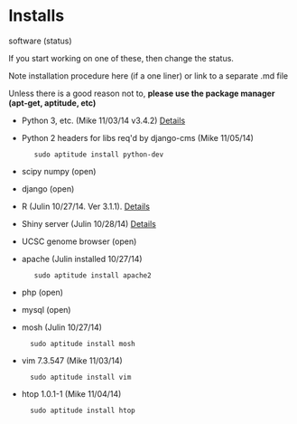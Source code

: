 # Installs

software (status)

If you start working on one of these, then change the status.

Note installation procedure here (if a one liner) or link to a separate .md file

Unless there is a good reason not to, __please use the package manager (apt-get, aptitude, etc)__

* Python 3, etc. (Mike 11/03/14 v3.4.2) [Details](https://github.com/jnmaloof/debian-lab-server/blob/master/python3_install.md)
* Python 2 headers for libs req'd by django-cms (Mike 11/05/14)

         sudo aptitude install python-dev

* scipy numpy (open)
* django (open)
* R (Julin 10/27/14.  Ver 3.1.1).  [Details](https://github.com/jnmaloof/debian-lab-server/blob/master/r_install.md)
* Shiny server (Julin 10/28/14) [Details](https://github.com/jnmaloof/debian-lab-server/blob/master/shiny-server_install.md)
* UCSC genome browser (open)
* apache (Julin installed 10/27/14)

         sudo aptitude install apache2

* php (open)
* mysql (open)
* mosh (Julin 10/27/14)

        sudo aptitude install mosh

* vim 7.3.547 (Mike 11/03/14)

        sudo aptitude install vim

* htop 1.0.1-1 (Mike 11/04/14)

        sudo aptitude install htop
